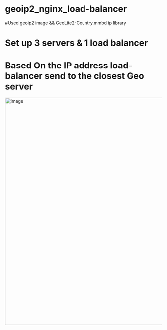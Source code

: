 # geoip2_nginx_load-balancer
#Used geoip2 image && GeoLite2-Country.mmbd ip library
# Set up 3 servers & 1 load balancer
# Based On the IP address load-balancer send to the closest Geo server
<img width="732" alt="image" src="https://github.com/danylboiko95/geoip2_nginx_load-balancer/assets/44903844/75d106d5-b409-42f2-be21-6674cd3389eb">
